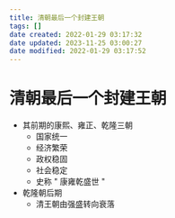 ```yaml
---
title: 清朝最后一个封建王朝
tags: []
date created: 2022-01-29 03:17:32
date updated: 2023-11-25 03:00:27
date modified: 2022-01-29 03:17:52
---
```


# 清朝最后一个封建王朝

- 其前期的康熙、雍正、乾隆三朝
  - 国家统一
  - 经济繁荣
  - 政权稳固
  - 社会稳定
  - 史称 " 康雍乾盛世 "
- 乾隆朝后期
  - 清王朝由强盛转向衰落
